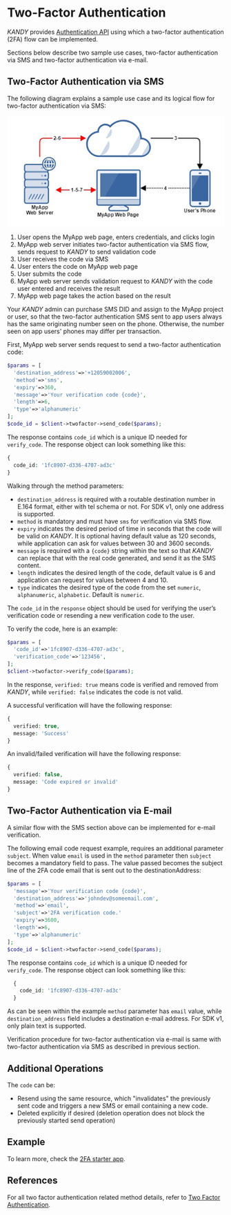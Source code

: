 # Two-Factor Authentication
$KANDY$ provides [Authentication API](/developer/references/php/1.1.2#twofactor-send-code) using which a two-factor authentication (2FA) flow can be implemented.

Sections below describe two sample use cases, two-factor authentication via SMS and two-factor authentication via e-mail.

## Two-Factor Authentication via SMS
The following diagram explains a sample use case and its logical flow for two-factor authentication via SMS:

![2FA via SMS flow](2fa-flow.png)

1. User opens the MyApp web page, enters credentials, and clicks login
2. MyApp web server initiates two-factor authentication via SMS flow, sends request to $KANDY$ to send validation code
3. User receives the code via SMS
4. User enters the code on MyApp web page
5. User submits the code
6. MyApp web server sends validation request to $KANDY$ with the code user entered and receives the result
7. MyApp web page takes the action based on the result

Your $KANDY$ admin can purchase SMS DID and assign to the MyApp project or user, so that the two-factor authentication SMS sent to app users always has the same originating number seen on the phone. Otherwise, the number seen on app users' phones may differ per transaction.

First, MyApp web server sends request to send a two-factor authentication code:

```php
$params = [
  'destination_address'=>'+12059002006',
  'method'=>'sms',
  'expiry'=>360,
  'message'=>'Your verification code {code}',
  'length'=>6,
  'type'=>'alphanumeric'
];
$code_id = $client->twofactor->send_code($params);
```
The response contains `code_id` which is a unique ID needed for `verify_code`. The response object can look something like this:
```php
{
  code_id: '1fc8907-d336-4707-ad3c'
}
```

Walking through the method parameters:

+ `destination_address` is required with a routable destination number in E.164 format, either with tel schema or not. For SDK v1, only one address is supported.
+ `method` is mandatory and must have `sms` for verification via SMS flow.
+ `expiry` indicates the desired period of time in seconds that the code will be valid on $KANDY$. It is optional having default value as 120 seconds, while application can ask for values between 30 and 3600 seconds.
+ `message` is required with a `{code}` string within the text so that $KANDY$ can replace that with the real code generated, and send it as the SMS content.
+ `length` indicates the desired length of the code, default value is 6 and application can request for values between 4 and 10.
+ `type` indicates the desired type of the code from the set `numeric`, `alphanumeric`, `alphabetic`. Default is `numeric`.

The `code_id` in the `response` object should be used for verifying the user’s verification code or resending a new verification code to the user.

To verify the code, here is an example:

```php
$params = [
  'code_id'=>'1fc8907-d336-4707-ad3c',
  'verification_code'=>'123456',
];
$client->twofactor->verify_code($params);
```
In the response, `verified: true` means code is verified and removed from $KANDY$, while `verified: false` indicates the code is not valid.

A successful verification will have the following response:
```php
{
  verified: true,
  message: 'Success'
}
```
An invalid/failed verification will have the following response:
```php
{
  verified: false,
  message: 'Code expired or invalid'
}
```

## Two-Factor Authentication via E-mail
A similar flow with the SMS section above can be implemented for e-mail verification.

The following email code request example, requires an additional parameter `subject`. When value `email` is used in the `method` parameter then `subject` becomes a mandatory field to pass. The value passed becomes the subject line of the 2FA code email that is sent out to the destinationAddress:

```php
$params = [
  'message'=>'Your verification code {code}',
  'destination_address'=>'johndev@someemail.com',
  'method'=>'email',
  'subject'=>'2FA verification code.'
  'expiry'=>3600,
  'length'=>6,
  'type'=>'alphanumeric'
];
$code_id = $client->twofactor->send_code($params);
```
The response contains `code_id` which is a unique ID needed for `verify_code`. The response object can look something like this:
```php
  {
    code_id: '1fc8907-d336-4707-ad3c'
  }
```

As can be seen within the example `method` parameter has `email` value, while `destination_address` field includes a destination e-mail address. For SDK v1, only plain text is supported.

Verification procedure for two-factor authentication via e-mail is same with two-factor authentication via SMS as described in previous section.

## Additional Operations
The `code` can be:

+ Resend using the same resource, which "invalidates" the previously sent code and triggers a new SMS or email containing a new code.
+ Deleted explicitly if desired (deletion operation does not block the previously started send operation)

## Example
To learn more, check the [2FA starter app](https://github.com/Kandy-IO/kandy-cpaas-php-sdk/tree/v1.1.2/examples/2fa).

## References
For all two factor authentication related method details, refer to [Two Factor Authentication](/developer/references/php/1.1.2#twofactor-send-code).

